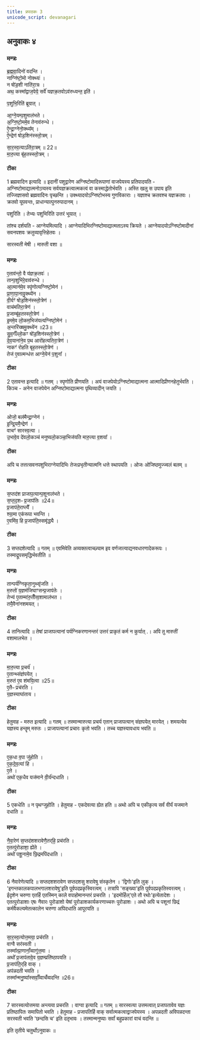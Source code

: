 ```yaml
---
title: प्रपाठकः 3
unicode_script: devanagari
---
```


##  अनुवाकः ४

### मन्त्रः
ब्र॒ह्म॒वा॒दिनो॑ वदन्ति ।  
नाग्नि॑ष्टो॒मो नोक्थ्यः॑ ।  
न षो॑ड॒शी नाति॑रा॒त्रः ।  
अथ॒ कस्मा᳚द्वाज॒पेये॒ सर्वे॑ यज्ञक्र॒तवोऽव॑रुध्यन्त॒ इति॑ ।  

प॒शुभि॒रिति॑ ब्रूयात् ।  

आ॒ग्ने॒यम्प॒शुमाल॑भते ।  
अ॒ग्नि॒ष्टो॒ममे॒व तेनाव॑रुन्धे ।  
ऐ॒न्द्रा॒ग्नेनो॒क्थ्य᳚म् ।  
ऐ॒न्द्रेण॑ षोड॒शिन॑स्स्तो॒त्रम् ।  

सा॒र॒स्व॒त्याऽति॑रा॒त्रम् ॥ 22॥  
मा॒रु॒त्या बृ॑ह॒तस्स्तो॒त्रम् ।  

####  टीका
1 ब्रह्मवादिन इत्यादि ॥ इदानीं पशुद्वारेण अग्निष्टोमादिरूपाणां वाजपेयस्य प्रतिपादयति - अग्निष्टोमाद्यात्मनोऽप्यस्य सर्वयज्ञक्रत्वात्मकत्वं वा कस्माद्धेतोर्भवति । अस्ति खलु स उपाय इति तज्जिज्ञासवो ब्रह्मवादिनः पृच्छन्ति । उक्थ्यादयोऽग्निष्टोभस्य गुणविकाराः । यज्ञाश्च क्रतवश्च यज्ञक्रतवः । क्रतवो यूपवन्तः, प्राधान्यात्पुनरुपादानम् ।

पशुरिति । तेभ्यः पशुभिरिति उत्तरं भूयात् ।

तांश्च दर्शयति - आग्नेयमित्यादि । आग्नेयादिभिरग्निष्टोमाद्यात्मताऽस्य क्रियते । आग्नेयादयोऽग्निष्टोमादीनां सवनपशवः क्रतुव्यावृत्तिहेतवः ।

सारस्वती मेषी । मारुती वशा ॥
### मन्त्रः
ए॒ताव॑न्तो॒ वै य॑ज्ञक्र॒तवः॑ ।  
तान्प॒शुभि॑रे॒वाव॑रुन्धे ।  
आ॒त्मान॑मे॒व स्पृ॑णोत्यग्निष्टो॒मेन॑ ।  
प्रा॒णा॒पा॒नावु॒क्थ्ये॑न ।  
वी॒र्यꣳ॑ षोड॒शिन॑स्स्तो॒त्रेण॑ ।  
वाच॑मतिरा॒त्रेण॑ ।  
प्र॒जाम्बृ॑ह॒तस्स्तो॒त्रेण॑ ।  
इ॒ममे॒व लो॒कम॒भिज॑यत्यग्निष्टो॒मेन॑ ।  
अ॒न्तरि॑ख्षमु॒क्थ्ये॑न ॥23॥  
सु॒व॒र्गँल्लो॒कꣳ षो॑ड॒शिन॑स्स्तो॒त्रेण॑ ।  
दे॒व॒याना॑ने॒व प॒थ आरो॑हत्यतिरा॒त्रेण॑ ।  
नाकꣳ॑ रोहति बृह॒तस्स्तो॒त्रेण॑ ।  
तेज॑ ए॒वात्मन्ध॑त्त आग्ने॒येन॑ प॒शुना᳚ ।
####  टीका

2 एतावन्त इत्यादि ॥ गतम् । स्पृणोति प्रीणयति । अयं वाजपेयोऽग्निष्टोमाद्यात्मना आत्मादिप्रीणनहेतुर्भवति । किञ्च - अनेन वाजपेयेन अग्निष्टोमाद्यात्मना पृथिव्यादीन् जयति ।
### मन्त्रः
ओजो॒ बल॑मैन्द्रा॒ग्नेन॑ ।  
इ॒न्द्रि॒यमै॒न्द्रेण॑ ।  
वाचꣳ॑ सारस्व॒त्या ।  
उ॒भावे॒व दे॑वलो॒कञ्च॑ मनुष्यलो॒कञ्चा॒भिज॑यति मारु॒त्या व॒शया᳚ ।  
####  टीका
अपि च तत्तत्सवनपशुभिराग्नेयादिभिः तेजःप्रभृतीन्यात्मनि धत्ते स्थापयति । ओजः ओजिष्ठमुज्ज्वलं बलम् ॥
### मन्त्रः

स॒प्तद॑श प्राजाप॒त्यान्प॒शूनाल॑भते ।  
स॒प्त॒द॒शᳶ प्र॒जाप॑तिः ॥24॥  
प्र॒जाप॑ते॒राप्त्यै᳚ ।  
श्या॒मा एक॑रूपा भवन्ति ।  
ए॒वमि॑व॒ हि प्र॒जाप॑ति॒स्समृ॑द्ध्यै ।  

####  टीका

3 सप्तदशेत्यादि ॥ गतम् ॥ एवमिवेति अव्यक्तत्वाच्छ्याम इव वर्णजात्याद्यनवधारणादेकरूपः । तस्माद्रूपसमृद्धिर्भवतीति ॥
### मन्त्रः
तान्पर्य॑ग्निकृता॒नुथ्सृ॑जति ।  
म॒रुतो॑ य॒ज्ञम॑जिघाꣳसन्प्र॒जाप॑तेः ।  
तेभ्य॑ ए॒ताम्मा॑रु॒तीँव्व॒शामाल॑भत ।  
तयै॒वैना॑नशमयत् ।  

####  टीका

4 तानित्यादि ॥ तेषां प्राजापत्यानां पर्यग्निकरणानन्तरं उत्तरं प्राकृतं कर्म न कुर्यात् .। अपि तु मारुतीं वशामालभेत ।
### मन्त्रः

मा॒रु॒त्या प्र॒चर्य॑ ।  
ए॒तान्थ्संज्ञ॑पयेत् ।  
म॒रुत॑ ए॒व श॑मयि॒त्वा ॥25॥  
ए॒तैᳶ प्रच॑रति ।  
य॒ज्ञस्याघा॑ताय ।  
####  टीका
हेतुमाह - मरुत इत्यादि ॥ गतम् ॥ तस्मान्मारुत्या प्रचर्य एतान् प्राजापत्यान् संज्ञपयेत् मारयेत् । शमयत्येव यज्ञस्य हन्तॄम् मरुतः । प्राजापत्यानां प्रचारः कृतो भवति । तच्च यज्ञस्यावधाय भवति ॥
### मन्त्रः
ए॒क॒धा व॒पा जु॑होति ।  
ए॒क॒दे॒व॒त्या॑ हि ।  
ए॒ते ।  
अथो॑ एक॒धैव यज॑माने वी॒र्य॑न्दधाति ।  
####  टीका

5 एकधेति ॥ न पृथग्जुहोति । हेतुमाह - एकदेवत्या ह्येत हति ॥ अथो अपि च एकीकृत्य सर्वं वीर्यं यजमाने दधाति ॥
### मन्त्रः

नै॒वा॒रेण॑ स॒प्तद॑शशरावेणै॒तर्‌हि॒ प्रच॑रति ।  
ए॒तत्पु॑रोडाशा॒ ह्ये॑ते ।  
अथो॑ पशू॒नामे॒व छि॒द्रमपि॑दधाति ।  
####  टीका

6 नैवारेणेत्यादि ॥ सप्तदशशरावेण सप्तदशसु शरावेषु संस्कृतेन । 'द्विगोः'इति लुक् । 'इगन्तकालकपालभगालशरावेषु'इति पूर्वपदप्रकृस्विरत्वम् । तत्रापि 'सङ्ख्या'इति पूर्वपदप्रकृतिस्वरत्वम् । ईदृशेन चरुणा एतर्हि एतस्मिन् काले वपाहोमानन्तरं प्रचरति । 'इदमोर्हिल्'एते तौ रथोः'इत्येतादेशः । एतत्पुरोडाशाः एषः नैवारः पुरोडाशो येषां पुरोडाशकार्यकरणाच्चरुः पुरोडाशः । अथो अपि च पशूनां छिद्रं कर्मवैकल्यमेतत्कालेन चरुणा अपिदधाति आपूरयति ॥
### मन्त्रः
सा॒र॒स्व॒त्योत्त॒मया॒ प्रच॑रति ।  
वाग्वै सर॑स्वती ।  
तस्मा᳚त्प्रा॒णानाँ॒व्वागु॑त्त॒मा ।  
अथो᳚ प्र॒जाप॑तावे॒व य॒ज्ञम्प्रति॑ष्ठापयति ।  
प्र॒जाप॑ति॒र्‌हि वाक् ।  
अप॑न्नदती भवति ।  
तस्मा᳚न्मनु॒ष्या᳚स्सर्वाँ॒व्वाचँ॑व्वदन्ति ॥26॥  
####  टीका

7 सारस्वत्योत्तमया अन्त्यया प्रचरति । वाग्वा इत्यादि ॥ गतम् ॥ सारस्वत्या उत्तमत्वात् प्रजापतावेव यज्ञः प्रतिष्ठापितः समापितो भवति । हेतुमाह - प्रजापतिर्हि वाक् सर्वात्मकत्वाद्वाजपेयस्य । अपन्नदती अविपन्नदन्ता सरस्वती भवति 'छन्दसि च' इति दतृभावः । तस्मान्मनुष्याः सर्वां बहुप्रकारां वाचं वदन्ति ॥

इति तृतीये चतुर्थोऽनुवाकः ॥  
